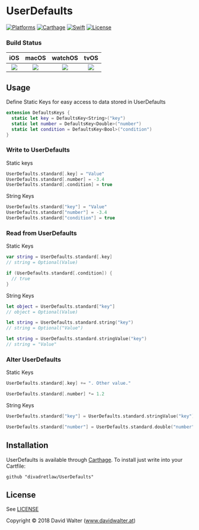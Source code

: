 # UserDefaults

[![Platforms](https://img.shields.io/badge/Platforms-iOS%20|%20macOS%20|%20watchOS%20|%20tvOS-blue.svg?style=flat-square)](https://github.com/divadretlaw/UserDefaults)
[![Carthage](https://img.shields.io/badge/Carthage-compatible-4BC51D.svg?style=flat-square)](https://github.com/Carthage/Carthage)
[![Swift](https://img.shields.io/badge/swift-4.0-orange.svg?style=flat-square)](https://swift.org)
[![License](https://img.shields.io/github/license/divadretlaw/userdefaults.svg?style=flat-square)](LICENSE)

### Build Status

|iOS|macOS|watchOS|tvOS|
|:-:|:-:|:-:|:-:|
|[![](https://travis-matrix-badges.herokuapp.com/repos/divadretlaw/UserDefaults/branches/master/2)](https://travis-ci.org/divadretlaw/UserDefaults)|[![](https://travis-matrix-badges.herokuapp.com/repos/divadretlaw/UserDefaults/branches/master/1)](https://travis-ci.org/divadretlaw/UserDefaults)|[![](https://travis-matrix-badges.herokuapp.com/repos/divadretlaw/UserDefaults/branches/master/3)](https://travis-ci.org/divadretlaw/UserDefaults)|[![](https://travis-matrix-badges.herokuapp.com/repos/divadretlaw/UserDefaults/branches/master/4)](https://travis-ci.org/divadretlaw/UserDefaults)|

## Usage

Define Static Keys for easy access to data stored in UserDefaults

```swift
extension DefaultsKeys {
  static let key = DefaultsKey<String>("key")
  static let number = DefaultsKey<Double>("number")
  static let condition = DefaultsKey<Bool>("condition")
}
```

### Write to UserDefaults

Static keys

```swift
UserDefaults.standard[.key] = "Value"
UserDefaults.standard[.number] = -3.4
UserDefaults.standard[.condition] = true
```

String Keys

```swift
UserDefaults.standard["key"] = "Value"
UserDefaults.standard["number"] = -3.4
UserDefaults.standard["condition"] = true
```

### Read from UserDefaults

Static Keys

```swift
var string = UserDefaults.standard[.key]
// string = Optional(Value)

if (UserDefaults.standard[.condition]) {
  // true
}
```

String Keys

```swift
let object = UserDefaults.standard["key"]
// object = Optional(Value)

let string = UserDefaults.standard.string("key")
// string = Optional("Value")

let string = UserDefaults.standard.stringValue("key")
// string = "Value"
```

### Alter UserDefaults

Static Keys

```swift
UserDefaults.standard[.key] += ". Other value."

UserDefaults.standard[.number] *= 1.2
```

String Keys

```swift
UserDefaults.standard["key"] = UserDefaults.standard.stringValue("key") + ". Other value."

UserDefaults.standard["number"] = UserDefaults.standard.double("number") * 1.2
```

## Installation

UserDefaults is available through [Carthage](https://github.com/Carthage/Carthage). To install just write into your Cartfile:
 
```
github "divadretlaw/UserDefaults"
```


## License

See [LICENSE](LICENSE)

Copyright © 2018 David Walter \(www.davidwalter.at)
